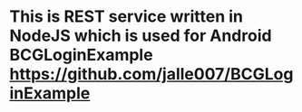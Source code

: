 ﻿# This is REST service written in NodeJS which is used for Android BCGLoginExample https://github.com/jalle007/BCGLoginExample

